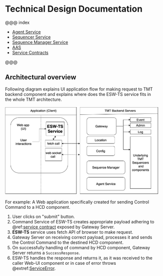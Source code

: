 # Technical Design Documentation

@@@ index
 - [Agent Service](../services/agent-service.md)
 - [Sequencer Service](../technical/sequencer-service.md)
 - [Sequence Manager Service](../services/sequence-manager-service.md)
 - [AAS](csw-aas-js.md)
 - [Service Contracts](../common/contract.md)

@@@

## Architectural overview

Following diagram explains UI application flow for making request to TMT backend component and explains where does the ESW-TS service fits in the whole TMT architecture.

![esw-ts-overview](../assets/esw-ts-architecture-overview.png)

For example:
A Web application specifically created for sending Control Command to a HCD component.

1. User clicks on "submit" button.
1. Command Service of ESW-TS creates appropriate payload adhering to @ref:[service contract](../common/contract.md) exposed by Gateway Server.
1. **ESW-TS** service uses fetch API of browser to make request.
1. Gateway Server on receiving correct payload, processes it and sends the Control Command to the destined HCD component.
1. On successfully handling of command by HCD component, Gateway Server returns a `SuccessResponse`.
1. ESW-TS handles the response and returns it, as it was received to the caller Web-UI component
   or in case of error throws @extref:[ServiceError](ts-docs:classes/models.serviceerror.html).
